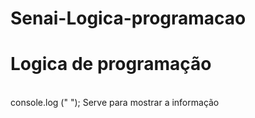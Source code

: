 # Senai-Logica-programacao

<h1> Logica de programação </h1>
<br>
console.log (" "); Serve para mostrar a informação
